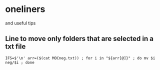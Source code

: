 # oneliners
and useful tips

## Line to move only folders that are selected in a txt file
```
IFS=$'\n' arr=($(cat MOCneg.txt)) ; for i in "${arr[@]}" ; do mv $i neg/$i ; done 
```

